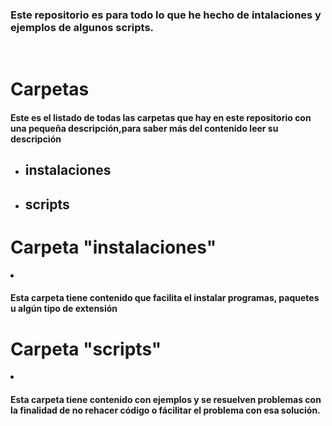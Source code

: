 <p><h3>Este repositorio es para todo lo que he hecho de intalaciones y ejemplos de algunos scripts.</h3><p>
<br>
<p><h1>Carpetas</h1></p>
<p><h4>Este es el listado de todas las carpetas que hay en este repositorio con una pequeña descripción,para saber más del contenido leer su descripción</h4></p>
<ul>
<li><p><h2>instalaciones</h2></p></li>
<li><p><h2>scripts</h2></p></li>
</ul>
<p><h1>Carpeta "instalaciones"</h1></p>
<li><p><h4>Esta carpeta tiene contenido que facilita el instalar programas, paquetes u algún tipo de extensión</h4></p></li>
<p><h1>Carpeta "scripts"</h1></p>
<li><p><h4>Esta carpeta tiene contenido con ejemplos y se resuelven problemas con la finalidad de no rehacer código o fácilitar el problema con esa solución. </h4></p></li>
